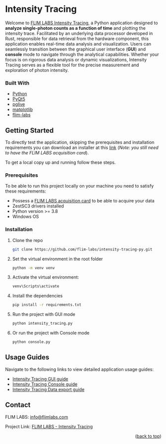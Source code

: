 
# Intensity Tracing

Welcome to [FLIM LABS Intensity Tracing](https://github.com/flim-labs/intensity-tracing-py), a Python application designed to **analyze single-photon counts as a function of time** and plotting the intensity trace. Facilitated by an underlying data processor developed in Rust, responsible for data retrieval from the hardware component, this application enables real-time data analysis and visualization. Users can seamlessly transition between the graphical user interface (**GUI**) and **console** mode to navigate through the analytical capabilities. Whether your focus is on rigorous data analysis or dynamic visualizations, Intensity Tracing serves as a flexible tool for the precise measurement and exploration of photon intensity.


### Built With

* [Python](https://www.python.org/)
* [PyQt5](https://pypi.org/project/PyQt5/)
* [pglive](https://pypi.org/project/pglive/)
* [matplotlib](https://pypi.org/project/matplotlib/)
* [flim-labs](https://pypi.org/project/flim-labs/)


<!-- GETTING STARTED -->
## Getting Started
To directly test the application, skipping the prerequisites and installation requirements you can download an installer at this [link](https://github.com/flim-labs/intensity-tracing-py/releases/tag/v1.2) (_Note: you still need to have the FLIM LABS acquisition card_). 

To get a local copy up and running follow these steps.

### Prerequisites

To be able to run this project locally on your machine you need to satisfy these requirements:
* Possess a [FLIM LABS acquisition card](https://www.flimlabs.com/products/data-acquisition-card/) to be able to acquire your data
* ZestSC3 drivers installed
* Python version >= 3.8
* Windows OS

### Installation

1. Clone the repo
   ```sh
   git clone https://github.com/flim-labs/intensity-tracing-py.git
   ```
2. Set the virtual environment in the root folder
   ```sh
   python -m venv venv
   ```
3. Activate the virtual environment:
   ```sh
   venv\Scripts\activate 
   ```   
4. Install the dependencies
   ```sh
   pip install -r requirements.txt
   ```
5. Run the project with GUI mode
   ```sh
   python intensity_tracing.py
   ```  
6. Or run the project with Console mode
   ```sh
   python console.py   
   ```  

## Usage Guides

Navigate to the following links to view detailed application usage guides:

- [Intensity Tracing GUI guide](./docs/v1.2/index.md)
- [Intensity Tracing Console guide ](./docs/python-flim-labs/intensity-tracing-console.md)
- [Intensity Tracing Data export guide](./docs/python-flim-labs/intensity-tracing-file-format.md)


## Contact

FLIM LABS: info@flimlabs.com

Project Link: [FLIM LABS - Intensity Tracing](https://github.com/flim-labs/intensity-tracing-py)

<p align="right">(<a href="#readme-top">back to top</a>)</p>
